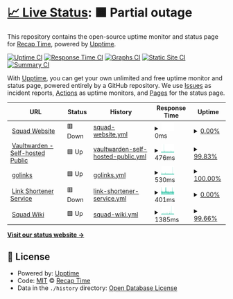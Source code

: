 # [📈 Live Status](https://status.rtapp.tk): <!--live status--> **🟧 Partial outage**

This repository contains the open-source uptime monitor and status page for [Recap Time](https://recaptime.tk), powered by [Upptime](https://github.com/upptime/upptime).

[![Uptime CI](https://github.com/RecapTime/status-page/workflows/Uptime%20CI/badge.svg)](https://github.com/RecapTime/status-page/actions?query=workflow%3A%22Uptime+CI%22)
[![Response Time CI](https://github.com/RecapTime/status-page/workflows/Response%20Time%20CI/badge.svg)](https://github.com/RecapTime/status-page/actions?query=workflow%3A%22Response+Time+CI%22)
[![Graphs CI](https://github.com/RecapTime/status-page/workflows/Graphs%20CI/badge.svg)](https://github.com/RecapTime/status-page/actions?query=workflow%3A%22Graphs+CI%22)
[![Static Site CI](https://github.com/RecapTime/status-page/workflows/Static%20Site%20CI/badge.svg)](https://github.com/RecapTime/status-page/actions?query=workflow%3A%22Static+Site+CI%22)
[![Summary CI](https://github.com/RecapTime/status-page/workflows/Summary%20CI/badge.svg)](https://github.com/RecapTime/status-page/actions?query=workflow%3A%22Summary+CI%22)

With [Upptime](https://upptime.js.org), you can get your own unlimited and free uptime monitor and status page, powered entirely by a GitHub repository. We use [Issues](https://github.com/RecapTime/status-page/issues) as incident reports, [Actions](https://github.com/RecapTime/status-page/actions) as uptime monitors, and [Pages](https://status.rtapp.tk) for the status page.

<!--start: status pages-->
<!-- This summary is generated by Upptime (https://github.com/upptime/upptime) -->
<!-- Do not edit this manually, your changes will be overwritten -->
<!-- prettier-ignore -->
| URL | Status | History | Response Time | Uptime |
| --- | ------ | ------- | ------------- | ------ |
| <img alt="" src="https://favicons.githubusercontent.com/recaptime.tk" height="13"> [Squad Website](https://recaptime.tk) | 🟥 Down | [squad-website.yml](https://github.com/RecapTime/status-page/commits/HEAD/history/squad-website.yml) | <details><summary><img alt="Response time graph" src="./graphs/squad-website/response-time-week.png" height="20"> 0ms</summary><br><a href="https://status.rtapp.tk/history/squad-website"><img alt="Response time 462" src="https://img.shields.io/endpoint?url=https%3A%2F%2Fraw.githubusercontent.com%2FRecapTime%2Fstatus-page%2FHEAD%2Fapi%2Fsquad-website%2Fresponse-time.json"></a><br><a href="https://status.rtapp.tk/history/squad-website"><img alt="24-hour response time 0" src="https://img.shields.io/endpoint?url=https%3A%2F%2Fraw.githubusercontent.com%2FRecapTime%2Fstatus-page%2FHEAD%2Fapi%2Fsquad-website%2Fresponse-time-day.json"></a><br><a href="https://status.rtapp.tk/history/squad-website"><img alt="7-day response time 0" src="https://img.shields.io/endpoint?url=https%3A%2F%2Fraw.githubusercontent.com%2FRecapTime%2Fstatus-page%2FHEAD%2Fapi%2Fsquad-website%2Fresponse-time-week.json"></a><br><a href="https://status.rtapp.tk/history/squad-website"><img alt="30-day response time 0" src="https://img.shields.io/endpoint?url=https%3A%2F%2Fraw.githubusercontent.com%2FRecapTime%2Fstatus-page%2FHEAD%2Fapi%2Fsquad-website%2Fresponse-time-month.json"></a><br><a href="https://status.rtapp.tk/history/squad-website"><img alt="1-year response time 462" src="https://img.shields.io/endpoint?url=https%3A%2F%2Fraw.githubusercontent.com%2FRecapTime%2Fstatus-page%2FHEAD%2Fapi%2Fsquad-website%2Fresponse-time-year.json"></a></details> | <details><summary><a href="https://status.rtapp.tk/history/squad-website">0.00%</a></summary><a href="https://status.rtapp.tk/history/squad-website"><img alt="All-time uptime 17.50%" src="https://img.shields.io/endpoint?url=https%3A%2F%2Fraw.githubusercontent.com%2FRecapTime%2Fstatus-page%2FHEAD%2Fapi%2Fsquad-website%2Fuptime.json"></a><br><a href="https://status.rtapp.tk/history/squad-website"><img alt="24-hour uptime 0.00%" src="https://img.shields.io/endpoint?url=https%3A%2F%2Fraw.githubusercontent.com%2FRecapTime%2Fstatus-page%2FHEAD%2Fapi%2Fsquad-website%2Fuptime-day.json"></a><br><a href="https://status.rtapp.tk/history/squad-website"><img alt="7-day uptime 0.00%" src="https://img.shields.io/endpoint?url=https%3A%2F%2Fraw.githubusercontent.com%2FRecapTime%2Fstatus-page%2FHEAD%2Fapi%2Fsquad-website%2Fuptime-week.json"></a><br><a href="https://status.rtapp.tk/history/squad-website"><img alt="30-day uptime 1.38%" src="https://img.shields.io/endpoint?url=https%3A%2F%2Fraw.githubusercontent.com%2FRecapTime%2Fstatus-page%2FHEAD%2Fapi%2Fsquad-website%2Fuptime-month.json"></a><br><a href="https://status.rtapp.tk/history/squad-website"><img alt="1-year uptime 17.50%" src="https://img.shields.io/endpoint?url=https%3A%2F%2Fraw.githubusercontent.com%2FRecapTime%2Fstatus-page%2FHEAD%2Fapi%2Fsquad-website%2Fuptime-year.json"></a></details>
| <img alt="" src="https://favicons.githubusercontent.com/bw.rtapp.tk" height="13"> [Vaultwarden - Self-hosted Public](https://bw.rtapp.tk/alive) | 🟩 Up | [vaultwarden-self-hosted-public.yml](https://github.com/RecapTime/status-page/commits/HEAD/history/vaultwarden-self-hosted-public.yml) | <details><summary><img alt="Response time graph" src="./graphs/vaultwarden-self-hosted-public/response-time-week.png" height="20"> 476ms</summary><br><a href="https://status.rtapp.tk/history/vaultwarden-self-hosted-public"><img alt="Response time 664" src="https://img.shields.io/endpoint?url=https%3A%2F%2Fraw.githubusercontent.com%2FRecapTime%2Fstatus-page%2FHEAD%2Fapi%2Fvaultwarden-self-hosted-public%2Fresponse-time.json"></a><br><a href="https://status.rtapp.tk/history/vaultwarden-self-hosted-public"><img alt="24-hour response time 450" src="https://img.shields.io/endpoint?url=https%3A%2F%2Fraw.githubusercontent.com%2FRecapTime%2Fstatus-page%2FHEAD%2Fapi%2Fvaultwarden-self-hosted-public%2Fresponse-time-day.json"></a><br><a href="https://status.rtapp.tk/history/vaultwarden-self-hosted-public"><img alt="7-day response time 476" src="https://img.shields.io/endpoint?url=https%3A%2F%2Fraw.githubusercontent.com%2FRecapTime%2Fstatus-page%2FHEAD%2Fapi%2Fvaultwarden-self-hosted-public%2Fresponse-time-week.json"></a><br><a href="https://status.rtapp.tk/history/vaultwarden-self-hosted-public"><img alt="30-day response time 481" src="https://img.shields.io/endpoint?url=https%3A%2F%2Fraw.githubusercontent.com%2FRecapTime%2Fstatus-page%2FHEAD%2Fapi%2Fvaultwarden-self-hosted-public%2Fresponse-time-month.json"></a><br><a href="https://status.rtapp.tk/history/vaultwarden-self-hosted-public"><img alt="1-year response time 664" src="https://img.shields.io/endpoint?url=https%3A%2F%2Fraw.githubusercontent.com%2FRecapTime%2Fstatus-page%2FHEAD%2Fapi%2Fvaultwarden-self-hosted-public%2Fresponse-time-year.json"></a></details> | <details><summary><a href="https://status.rtapp.tk/history/vaultwarden-self-hosted-public">99.83%</a></summary><a href="https://status.rtapp.tk/history/vaultwarden-self-hosted-public"><img alt="All-time uptime 98.16%" src="https://img.shields.io/endpoint?url=https%3A%2F%2Fraw.githubusercontent.com%2FRecapTime%2Fstatus-page%2FHEAD%2Fapi%2Fvaultwarden-self-hosted-public%2Fuptime.json"></a><br><a href="https://status.rtapp.tk/history/vaultwarden-self-hosted-public"><img alt="24-hour uptime 100.00%" src="https://img.shields.io/endpoint?url=https%3A%2F%2Fraw.githubusercontent.com%2FRecapTime%2Fstatus-page%2FHEAD%2Fapi%2Fvaultwarden-self-hosted-public%2Fuptime-day.json"></a><br><a href="https://status.rtapp.tk/history/vaultwarden-self-hosted-public"><img alt="7-day uptime 99.83%" src="https://img.shields.io/endpoint?url=https%3A%2F%2Fraw.githubusercontent.com%2FRecapTime%2Fstatus-page%2FHEAD%2Fapi%2Fvaultwarden-self-hosted-public%2Fuptime-week.json"></a><br><a href="https://status.rtapp.tk/history/vaultwarden-self-hosted-public"><img alt="30-day uptime 99.92%" src="https://img.shields.io/endpoint?url=https%3A%2F%2Fraw.githubusercontent.com%2FRecapTime%2Fstatus-page%2FHEAD%2Fapi%2Fvaultwarden-self-hosted-public%2Fuptime-month.json"></a><br><a href="https://status.rtapp.tk/history/vaultwarden-self-hosted-public"><img alt="1-year uptime 98.16%" src="https://img.shields.io/endpoint?url=https%3A%2F%2Fraw.githubusercontent.com%2FRecapTime%2Fstatus-page%2FHEAD%2Fapi%2Fvaultwarden-self-hosted-public%2Fuptime-year.json"></a></details>
| <img alt="" src="https://favicons.githubusercontent.com/go.rtapp.tk" height="13"> [golinks](https://go.rtapp.tk/ping) | 🟩 Up | [golinks.yml](https://github.com/RecapTime/status-page/commits/HEAD/history/golinks.yml) | <details><summary><img alt="Response time graph" src="./graphs/golinks/response-time-week.png" height="20"> 530ms</summary><br><a href="https://status.rtapp.tk/history/golinks"><img alt="Response time 649" src="https://img.shields.io/endpoint?url=https%3A%2F%2Fraw.githubusercontent.com%2FRecapTime%2Fstatus-page%2FHEAD%2Fapi%2Fgolinks%2Fresponse-time.json"></a><br><a href="https://status.rtapp.tk/history/golinks"><img alt="24-hour response time 503" src="https://img.shields.io/endpoint?url=https%3A%2F%2Fraw.githubusercontent.com%2FRecapTime%2Fstatus-page%2FHEAD%2Fapi%2Fgolinks%2Fresponse-time-day.json"></a><br><a href="https://status.rtapp.tk/history/golinks"><img alt="7-day response time 530" src="https://img.shields.io/endpoint?url=https%3A%2F%2Fraw.githubusercontent.com%2FRecapTime%2Fstatus-page%2FHEAD%2Fapi%2Fgolinks%2Fresponse-time-week.json"></a><br><a href="https://status.rtapp.tk/history/golinks"><img alt="30-day response time 531" src="https://img.shields.io/endpoint?url=https%3A%2F%2Fraw.githubusercontent.com%2FRecapTime%2Fstatus-page%2FHEAD%2Fapi%2Fgolinks%2Fresponse-time-month.json"></a><br><a href="https://status.rtapp.tk/history/golinks"><img alt="1-year response time 649" src="https://img.shields.io/endpoint?url=https%3A%2F%2Fraw.githubusercontent.com%2FRecapTime%2Fstatus-page%2FHEAD%2Fapi%2Fgolinks%2Fresponse-time-year.json"></a></details> | <details><summary><a href="https://status.rtapp.tk/history/golinks">100.00%</a></summary><a href="https://status.rtapp.tk/history/golinks"><img alt="All-time uptime 99.09%" src="https://img.shields.io/endpoint?url=https%3A%2F%2Fraw.githubusercontent.com%2FRecapTime%2Fstatus-page%2FHEAD%2Fapi%2Fgolinks%2Fuptime.json"></a><br><a href="https://status.rtapp.tk/history/golinks"><img alt="24-hour uptime 100.00%" src="https://img.shields.io/endpoint?url=https%3A%2F%2Fraw.githubusercontent.com%2FRecapTime%2Fstatus-page%2FHEAD%2Fapi%2Fgolinks%2Fuptime-day.json"></a><br><a href="https://status.rtapp.tk/history/golinks"><img alt="7-day uptime 100.00%" src="https://img.shields.io/endpoint?url=https%3A%2F%2Fraw.githubusercontent.com%2FRecapTime%2Fstatus-page%2FHEAD%2Fapi%2Fgolinks%2Fuptime-week.json"></a><br><a href="https://status.rtapp.tk/history/golinks"><img alt="30-day uptime 100.00%" src="https://img.shields.io/endpoint?url=https%3A%2F%2Fraw.githubusercontent.com%2FRecapTime%2Fstatus-page%2FHEAD%2Fapi%2Fgolinks%2Fuptime-month.json"></a><br><a href="https://status.rtapp.tk/history/golinks"><img alt="1-year uptime 99.09%" src="https://img.shields.io/endpoint?url=https%3A%2F%2Fraw.githubusercontent.com%2FRecapTime%2Fstatus-page%2FHEAD%2Fapi%2Fgolinks%2Fuptime-year.json"></a></details>
| <img alt="" src="https://favicons.githubusercontent.com/rtapp.tk" height="13"> [Link Shortener Service](https://rtapp.tk) | 🟥 Down | [link-shortener-service.yml](https://github.com/RecapTime/status-page/commits/HEAD/history/link-shortener-service.yml) | <details><summary><img alt="Response time graph" src="./graphs/link-shortener-service/response-time-week.png" height="20"> 401ms</summary><br><a href="https://status.rtapp.tk/history/link-shortener-service"><img alt="Response time 490" src="https://img.shields.io/endpoint?url=https%3A%2F%2Fraw.githubusercontent.com%2FRecapTime%2Fstatus-page%2FHEAD%2Fapi%2Flink-shortener-service%2Fresponse-time.json"></a><br><a href="https://status.rtapp.tk/history/link-shortener-service"><img alt="24-hour response time 368" src="https://img.shields.io/endpoint?url=https%3A%2F%2Fraw.githubusercontent.com%2FRecapTime%2Fstatus-page%2FHEAD%2Fapi%2Flink-shortener-service%2Fresponse-time-day.json"></a><br><a href="https://status.rtapp.tk/history/link-shortener-service"><img alt="7-day response time 401" src="https://img.shields.io/endpoint?url=https%3A%2F%2Fraw.githubusercontent.com%2FRecapTime%2Fstatus-page%2FHEAD%2Fapi%2Flink-shortener-service%2Fresponse-time-week.json"></a><br><a href="https://status.rtapp.tk/history/link-shortener-service"><img alt="30-day response time 411" src="https://img.shields.io/endpoint?url=https%3A%2F%2Fraw.githubusercontent.com%2FRecapTime%2Fstatus-page%2FHEAD%2Fapi%2Flink-shortener-service%2Fresponse-time-month.json"></a><br><a href="https://status.rtapp.tk/history/link-shortener-service"><img alt="1-year response time 490" src="https://img.shields.io/endpoint?url=https%3A%2F%2Fraw.githubusercontent.com%2FRecapTime%2Fstatus-page%2FHEAD%2Fapi%2Flink-shortener-service%2Fresponse-time-year.json"></a></details> | <details><summary><a href="https://status.rtapp.tk/history/link-shortener-service">0.00%</a></summary><a href="https://status.rtapp.tk/history/link-shortener-service"><img alt="All-time uptime 41.32%" src="https://img.shields.io/endpoint?url=https%3A%2F%2Fraw.githubusercontent.com%2FRecapTime%2Fstatus-page%2FHEAD%2Fapi%2Flink-shortener-service%2Fuptime.json"></a><br><a href="https://status.rtapp.tk/history/link-shortener-service"><img alt="24-hour uptime 0.00%" src="https://img.shields.io/endpoint?url=https%3A%2F%2Fraw.githubusercontent.com%2FRecapTime%2Fstatus-page%2FHEAD%2Fapi%2Flink-shortener-service%2Fuptime-day.json"></a><br><a href="https://status.rtapp.tk/history/link-shortener-service"><img alt="7-day uptime 0.00%" src="https://img.shields.io/endpoint?url=https%3A%2F%2Fraw.githubusercontent.com%2FRecapTime%2Fstatus-page%2FHEAD%2Fapi%2Flink-shortener-service%2Fuptime-week.json"></a><br><a href="https://status.rtapp.tk/history/link-shortener-service"><img alt="30-day uptime 4.87%" src="https://img.shields.io/endpoint?url=https%3A%2F%2Fraw.githubusercontent.com%2FRecapTime%2Fstatus-page%2FHEAD%2Fapi%2Flink-shortener-service%2Fuptime-month.json"></a><br><a href="https://status.rtapp.tk/history/link-shortener-service"><img alt="1-year uptime 41.32%" src="https://img.shields.io/endpoint?url=https%3A%2F%2Fraw.githubusercontent.com%2FRecapTime%2Fstatus-page%2FHEAD%2Fapi%2Flink-shortener-service%2Fuptime-year.json"></a></details>
| <img alt="" src="https://favicons.githubusercontent.com/wiki.rtapp.tk" height="13"> [Squad Wiki](https://wiki.rtapp.tk) | 🟩 Up | [squad-wiki.yml](https://github.com/RecapTime/status-page/commits/HEAD/history/squad-wiki.yml) | <details><summary><img alt="Response time graph" src="./graphs/squad-wiki/response-time-week.png" height="20"> 1385ms</summary><br><a href="https://status.rtapp.tk/history/squad-wiki"><img alt="Response time 1029" src="https://img.shields.io/endpoint?url=https%3A%2F%2Fraw.githubusercontent.com%2FRecapTime%2Fstatus-page%2FHEAD%2Fapi%2Fsquad-wiki%2Fresponse-time.json"></a><br><a href="https://status.rtapp.tk/history/squad-wiki"><img alt="24-hour response time 1302" src="https://img.shields.io/endpoint?url=https%3A%2F%2Fraw.githubusercontent.com%2FRecapTime%2Fstatus-page%2FHEAD%2Fapi%2Fsquad-wiki%2Fresponse-time-day.json"></a><br><a href="https://status.rtapp.tk/history/squad-wiki"><img alt="7-day response time 1385" src="https://img.shields.io/endpoint?url=https%3A%2F%2Fraw.githubusercontent.com%2FRecapTime%2Fstatus-page%2FHEAD%2Fapi%2Fsquad-wiki%2Fresponse-time-week.json"></a><br><a href="https://status.rtapp.tk/history/squad-wiki"><img alt="30-day response time 1745" src="https://img.shields.io/endpoint?url=https%3A%2F%2Fraw.githubusercontent.com%2FRecapTime%2Fstatus-page%2FHEAD%2Fapi%2Fsquad-wiki%2Fresponse-time-month.json"></a><br><a href="https://status.rtapp.tk/history/squad-wiki"><img alt="1-year response time 1029" src="https://img.shields.io/endpoint?url=https%3A%2F%2Fraw.githubusercontent.com%2FRecapTime%2Fstatus-page%2FHEAD%2Fapi%2Fsquad-wiki%2Fresponse-time-year.json"></a></details> | <details><summary><a href="https://status.rtapp.tk/history/squad-wiki">99.66%</a></summary><a href="https://status.rtapp.tk/history/squad-wiki"><img alt="All-time uptime 88.87%" src="https://img.shields.io/endpoint?url=https%3A%2F%2Fraw.githubusercontent.com%2FRecapTime%2Fstatus-page%2FHEAD%2Fapi%2Fsquad-wiki%2Fuptime.json"></a><br><a href="https://status.rtapp.tk/history/squad-wiki"><img alt="24-hour uptime 100.00%" src="https://img.shields.io/endpoint?url=https%3A%2F%2Fraw.githubusercontent.com%2FRecapTime%2Fstatus-page%2FHEAD%2Fapi%2Fsquad-wiki%2Fuptime-day.json"></a><br><a href="https://status.rtapp.tk/history/squad-wiki"><img alt="7-day uptime 99.66%" src="https://img.shields.io/endpoint?url=https%3A%2F%2Fraw.githubusercontent.com%2FRecapTime%2Fstatus-page%2FHEAD%2Fapi%2Fsquad-wiki%2Fuptime-week.json"></a><br><a href="https://status.rtapp.tk/history/squad-wiki"><img alt="30-day uptime 99.74%" src="https://img.shields.io/endpoint?url=https%3A%2F%2Fraw.githubusercontent.com%2FRecapTime%2Fstatus-page%2FHEAD%2Fapi%2Fsquad-wiki%2Fuptime-month.json"></a><br><a href="https://status.rtapp.tk/history/squad-wiki"><img alt="1-year uptime 88.87%" src="https://img.shields.io/endpoint?url=https%3A%2F%2Fraw.githubusercontent.com%2FRecapTime%2Fstatus-page%2FHEAD%2Fapi%2Fsquad-wiki%2Fuptime-year.json"></a></details>

<!--end: status pages-->

[**Visit our status website →**](https://status.rtapp.tk)

## 📄 License

- Powered by: [Upptime](https://github.com/upptime/upptime)
- Code: [MIT](./LICENSE) © [Recap Time](https://recaptime.tk)
- Data in the `./history` directory: [Open Database License](https://opendatacommons.org/licenses/odbl/1-0/)
